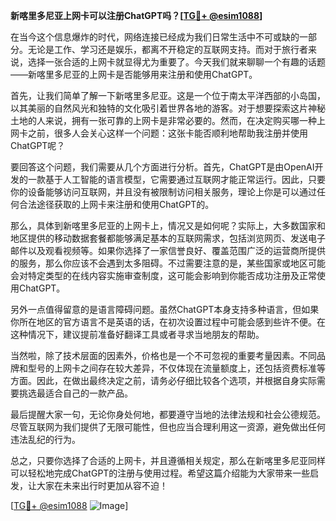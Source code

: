 **新喀里多尼亚上网卡可以注册ChatGPT吗？[[TG💪+ @esim1088](https://t.me/s/esim1088)]**

在当今这个信息爆炸的时代，网络连接已经成为我们日常生活中不可或缺的一部分。无论是工作、学习还是娱乐，都离不开稳定的互联网支持。而对于旅行者来说，选择一张合适的上网卡就显得尤为重要了。今天我们就来聊聊一个有趣的话题——新喀里多尼亚的上网卡是否能够用来注册和使用ChatGPT。

首先，让我们简单了解一下新喀里多尼亚。这是一个位于南太平洋西部的小岛国，以其美丽的自然风光和独特的文化吸引着世界各地的游客。对于想要探索这片神秘土地的人来说，拥有一张可靠的上网卡是非常必要的。然而，在决定购买哪一种上网卡之前，很多人会关心这样一个问题：这张卡能否顺利地帮助我注册并使用ChatGPT呢？

要回答这个问题，我们需要从几个方面进行分析。首先，ChatGPT是由OpenAI开发的一款基于人工智能的语言模型，它需要通过互联网才能正常运行。因此，只要你的设备能够访问互联网，并且没有被限制访问相关服务，理论上你是可以通过任何合法途径获取的上网卡来注册和使用ChatGPT的。

那么，具体到新喀里多尼亚的上网卡上，情况又是如何呢？实际上，大多数国家和地区提供的移动数据套餐都能够满足基本的互联网需求，包括浏览网页、发送电子邮件以及观看视频等。如果你选择了一家信誉良好、覆盖范围广泛的运营商所提供的服务，那么你应该不会遇到太多阻碍。不过需要注意的是，某些国家或地区可能会对特定类型的在线内容实施审查制度，这可能会影响到你能否成功注册及正常使用ChatGPT。

另外一点值得留意的是语言障碍问题。虽然ChatGPT本身支持多种语言，但如果你所在地区的官方语言不是英语的话，在初次设置过程中可能会感到些许不便。在这种情况下，建议提前准备好翻译工具或者寻求当地朋友的帮助。

当然啦，除了技术层面的因素外，价格也是一个不可忽视的重要考量因素。不同品牌和型号的上网卡之间存在较大差异，不仅体现在流量额度上，还包括资费标准等方面。因此，在做出最终决定之前，请务必仔细比较各个选项，并根据自身实际需要挑选最适合自己的一款产品。

最后提醒大家一句，无论你身处何地，都要遵守当地的法律法规和社会公德规范。尽管互联网为我们提供了无限可能性，但也应当合理利用这一资源，避免做出任何违法乱纪的行为。

总之，只要你选择了合适的上网卡，并且遵循相关规定，那么在新喀里多尼亚同样可以轻松地完成ChatGPT的注册与使用过程。希望这篇介绍能为大家带来一些启发，让大家在未来出行时更加从容不迫！

[[TG💪+ @esim1088](https://t.me/s/esim1088) ![Image](https://i.postimg.cc/4NQfJmqS/Snipaste-2025-05-13-00-14-12.png)]